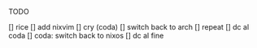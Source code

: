 TODO

[] rice
[] add nixvim
[] cry (coda)
[] switch back to arch
[] repeat
[] dc al coda
[] coda: switch back to nixos
[] dc al fine
